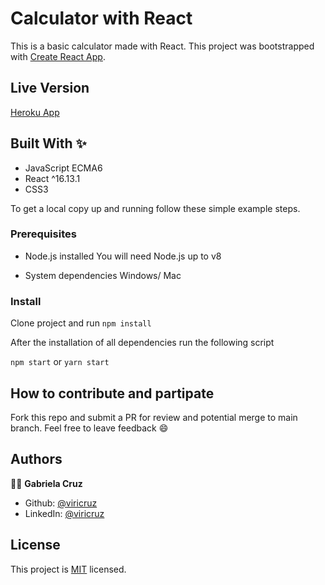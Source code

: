 # Calculator with React
This is a basic calculator made with React.
This project was bootstrapped with [Create React App](https://github.com/facebook/create-react-app).

## Live Version
[Heroku App](https://calculator-with-react.herokuapp.com/)

## Built With ✨

- JavaScript ECMA6
- React ^16.13.1
- CSS3

To get a local copy up and running follow these simple example steps.

### Prerequisites
* Node.js installed
You will need Node.js up to v8

* System dependencies
Windows/ Mac


### Install
Clone project and run
`npm install`

After the installation of all dependencies run the following script

`npm start` or `yarn start`


## How to contribute and partipate
Fork this repo and submit a PR for review and potential merge to main branch. Feel free to leave feedback :smile:


## Authors

👨‍💻 **Gabriela Cruz**

- Github: [@viricruz](https://github.com/viricruz)
- LinkedIn: [@viricruz](https://www.linkedin.com/in/viricruz/)

## License

This project is [MIT](LICENSE) licensed.


